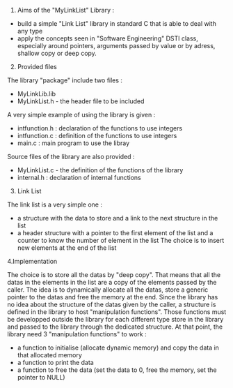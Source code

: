 1. Aims of the "MyLinkList" Library :
* build a simple "Link List" library in standard C that is able to deal with any type
* apply the concepts seen in "Software Engineering" DSTI class, especially around pointers, arguments passed by value or by adress, shallow copy or deep copy.

2. Provided files

The library "package" include two files :
* MyLinkLib.lib
* MyLinkList.h - the header file to be included

A very simple example of using the library is given :
* intfunction.h : declaration of the functions to use integers
* intfunction.c : definition of the functions to use integers
* main.c : main program to use the libray

Source files of the library are also provided :
* MyLinkList.c - the definition of the functions of the library
* internal.h : declaration of internal functions

3. Link List

The link list is a very simple one :
* a structure with the data to store and a link to the next structure in the list
* a header structure with a pointer to the first element of the list and a counter to know the number of element in the list
The choice is to insert new elements at the end of the list

4.Implementation

The choice is to store all the datas by "deep copy". That means that all the datas in the elements in the list are a copy of the elements passed by the caller.
The idea is to dynamically allocate all the datas, store a generic pointer to the datas and free the memory at the end.
Since the library has no idea about the structure of the datas given by the caller, a structure is defined in the library to host "manipulation functions".
Those functions must be developped outside the library for each different type store in the library and passed to the library through the dedicated structure.
At that point, the library need 3 "manipulation functions" to work :
* a function to initialise (allocate dynamic memory) and copy the data in that allocated memory
* a function to print the data
* a function to free the data (set the data to 0, free the memory, set the pointer to NULL)


